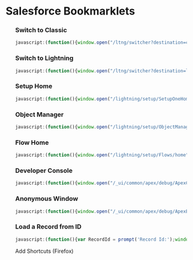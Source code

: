 # Salesforce Bookmarklets

<div style="width:90%;margin:0 auto;>
    ![bookmarks overview](https://github.com/markledden/salesforce-bookmarks/blob/5ec8a52f11fc4cfa727548bd788f11fc8f04e8ae/assets/overview.gif?raw=true "Salesforce Bookmarks Overview")
</div>


### Switch to Classic
```js
javascript:(function(){window.open("/ltng/switcher?destination=classic","_blank");})()
```

### Switch to Lightning
```js
javascript:(function(){window.open("/ltng/switcher?destination=lex-campaign","_blank");})()
```

### Setup Home
```js
javascript:(function(){window.open("/lightning/setup/SetupOneHome/home","_blank");})()
```
### Object Manager
```js
javascript:(function(){window.open("/lightning/setup/ObjectManager/home","_blank");})()
```

### Flow Home
```js
javascript:(function(){window.open("/lightning/setup/Flows/home","_blank");})()
```

### Developer Console
```js
javascript:(function(){window.open("/_ui/common/apex/debug/ApexCSIPage","_blank");})()
```

### Anonymous Window
```js
javascript:(function(){window.open("/_ui/common/apex/debug/ApexExecAnon","_blank");})()
```
### Load a Record from ID
```js
javascript:(function(){var RecordId = prompt('Record Id:');window.open(`/${RecordId}`,"_blank");})()
```


Add Shortcuts (Firefox)